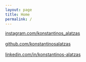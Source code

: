 ```yaml
---
layout: page
title: Home
permalink: /
---
```


<a href="https://www.instagram.com/konstantinos_alatzas">instagram.com/konstantinos_alatzas</a><br>
<br>
<a href="https://www.github.com/konstantinosalatzas">github.com/konstantinosalatzas</a><br>
<br>
<a href="https://www.linkedin.com/in/konstantinos-alatzas">linkedin.com/in/konstantinos-alatzas</a><br>
